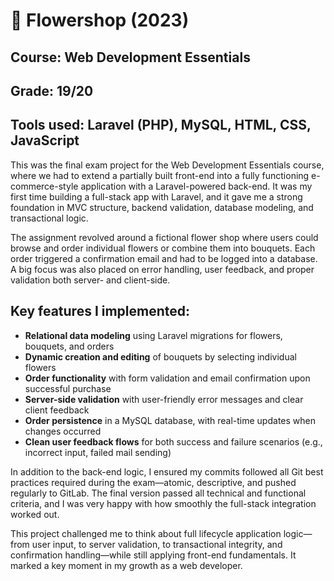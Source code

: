 # **🌸 Flowershop (2023)**
## **Course:** Web Development Essentials
## **Grade:** 19/20
## **Tools used:** Laravel (PHP), MySQL, HTML, CSS, JavaScript

This was the final exam project for the Web Development Essentials course, where we had to extend a partially built front-end into a fully functioning e-commerce-style application with a Laravel-powered back-end. It was my first time building a full-stack app with Laravel, and it gave me a strong foundation in MVC structure, backend validation, database modeling, and transactional logic.

The assignment revolved around a fictional flower shop where users could browse and order individual flowers or combine them into bouquets. Each order triggered a confirmation email and had to be logged into a database. A big focus was also placed on error handling, user feedback, and proper validation both server- and client-side.

## **Key features I implemented:**

* **Relational data modeling** using Laravel migrations for flowers, bouquets, and orders
* **Dynamic creation and editing** of bouquets by selecting individual flowers
* **Order functionality** with form validation and email confirmation upon successful purchase
* **Server-side validation** with user-friendly error messages and clear client feedback
* **Order persistence** in a MySQL database, with real-time updates when changes occurred
* **Clean user feedback flows** for both success and failure scenarios (e.g., incorrect input, failed mail sending)

In addition to the back-end logic, I ensured my commits followed all Git best practices required during the exam—atomic, descriptive, and pushed regularly to GitLab. The final version passed all technical and functional criteria, and I was very happy with how smoothly the full-stack integration worked out.

This project challenged me to think about full lifecycle application logic—from user input, to server validation, to transactional integrity, and confirmation handling—while still applying front-end fundamentals. It marked a key moment in my growth as a web developer.
